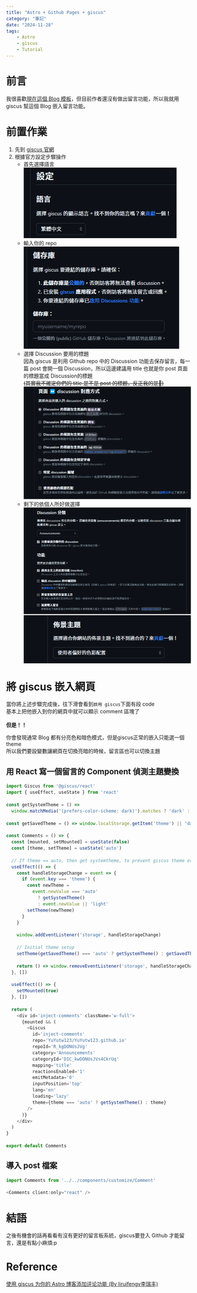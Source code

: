 ```yaml
---
title: "Astro + Github Pages + giscus"
category: "筆記"
date: "2024-11-28"
tags: 
    - Astro
    - giscus
    - Tutorial
---
```


# 前言
我很喜歡[現在這個 Blog 模板](https://github.com/saicaca/fuwari)，但目前作者還沒有做出留言功能，所以我就用 giscus 幫這個 Blog 嵌入留言功能。

# 前置作業
1. 先到 [giscus 官網](https://giscus.app/zh-TW)
2. 根據官方設定步驟操作
    * 首先選擇語言 
    ![alt text](/giscus/image.png)
    * 輸入你的 repo
    ![alt text](/giscus/image-1.png)
    * 選擇 Discussion 要用的標題<br>
    因為 giscus 是利用 Github repo 中的 Discussion 功能去保存留言，每一篇 post 會開一個 Discussion，所以這邊建議用 title 也就是你 post 頁面的標題當成 Discussion的標題<br>
    ~~(其實我不確定你們的 title 是不是 post 的標題，反正我的是:poop:)~~
    ![alt text](/giscus/image-2.png)
    * 剩下的依個人所好做選擇
    ![alt text](/giscus/image-3.png)
    ![alt text](/giscus/image-4.png)

# 將 giscus 嵌入網頁
當你將上述步驟完成後，往下滑會看到`啟用 giscus`下面有段 code <br>
基本上把他嵌入到你的網頁中就可以顯示 comment 區塊了 <br> <br>
**但是！！** <br>

你會發現通常 Blog 都有分亮色和暗色模式，但是giscus正常的嵌入只能選一個 theme <br>
所以我們要設變數讓網頁在切換亮暗的時候，留言區也可以切換主題 <br>

## 用 React 寫一個留言的 Component 偵測主題變換

```js
import Giscus from '@giscus/react'
import { useEffect, useState } from 'react'

const getSystemTheme = () =>
  window.matchMedia('(prefers-color-scheme: dark)').matches ? 'dark' : 'light'

const getSavedTheme = () => window.localStorage.getItem('theme') || 'dark'

const Comments = () => {
  const [mounted, setMounted] = useState(false)
  const [theme, setTheme] = useState('auto')

  // If theme == auto, then get systemtheme, to prevent giscus theme error
  useEffect(() => {
    const handleStorageChange = event => {
      if (event.key === 'theme') {
        const newTheme =
          event.newValue === 'auto'
            ? getSystemTheme()
            : event.newValue || 'light'
        setTheme(newTheme)
      }
    }

    window.addEventListener('storage', handleStorageChange)

    // Initial theme setup
    setTheme(getSavedTheme() === 'auto' ? getSystemTheme() : getSavedTheme())

    return () => window.removeEventListener('storage', handleStorageChange)
  }, [])

  useEffect(() => {
    setMounted(true)
  }, [])

  return (
    <div id='inject-comments' className='w-full'>
      {mounted && (
        <Giscus
          id='inject-comments'
          repo='YuYutw123/YuYutw123.github.io'
          repoId='R_kgDONUsJVg'
          category='Announcements'
          categoryId='DIC_kwDONUsJVs4CkrUq'
          mapping='title'
          reactionsEnabled='1'
          emitMetadata='0'
          inputPosition='top'
          lang='en'
          loading='lazy'
          theme={theme === 'auto' ? getSystemTheme() : theme}
        />
      )}
    </div>
  )
}

export default Comments

```

## 導入 post 檔案
```js
import Comments from '../../components/customize/Comment'

<Comments client:only="react" />
```

# 結語

之後有機會的話再看看有沒有更好的留言板系統，giscus要登入 Github 才能留言，還是有點小麻煩\:p

# Reference
[使用 giscus 为你的 Astro 博客添加评论功能 (By liruifengv李瑞丰)](https://juejin.cn/post/7359405432802607167)

